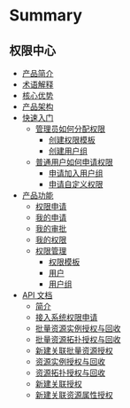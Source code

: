 
# Summary

## 权限中心
* [产品简介](产品白皮书/产品简介/README.md)
* [术语解释](产品白皮书/术语解释/Term.md)
* [核心优势](产品白皮书/核心优势/Feature.md)
* [产品架构](产品白皮书/产品架构/Architecture.md)
* [快速入门]()
    * [管理员如何分配权限]()
        * [创建权限模板](产品白皮书/快速入门/CreatePremissionTemplates.md)
        * [创建用户组](产品白皮书/快速入门/CreateGroups.md)
    * [普通用户如何申请权限]()
        * [申请加入用户组](产品白皮书/快速入门/ApplyToGroups.md)
        * [申请自定义权限](产品白皮书/快速入门/ApplyToCustomPermissions.md)
* [产品功能]()
    * [权限申请](产品白皮书/产品功能/PermissionsApply.md)
    * [我的申请](产品白皮书/产品功能/MyApply.md)
    * [我的审批](产品白皮书/产品功能/MyApproval.md)
    * [我的权限](产品白皮书/产品功能/MyPermissions.md)
    * [权限管理]()
        * [权限模板](产品白皮书/产品功能/PermissionTemplates.md)
        * [用户](产品白皮书/产品功能/Users.md) 
        * [用户组](产品白皮书/产品功能/Groups.md)
* [API 文档]()
    * [简介](6.0/API文档/IAM/README.md)
    * [接入系统权限申请](6.0/API文档/IAM/application.md)
    * [批量资源实例授权与回收](6.0/API文档/IAM/authorization_batch_instance.md)
    * [批量资源拓扑授权与回收](6.0/API文档/IAM/authorization_batch_path.md)
    * [新建关联批量资源授权](6.0/API文档/IAM/authorization_batch_resource_creator_action.md)
    * [资源实例授权与回收](6.0/API文档/IAM/authorization_instance.md)
    * [资源拓扑授权与回收](6.0/API文档/IAM/authorization_path.md)
    * [新建关联授权](6.0/API文档/IAM/authorization_resource_creator_action.md)
    * [新建关联资源属性授权](6.0/API文档/IAM/authorization_resource_creator_action_attribute.md)